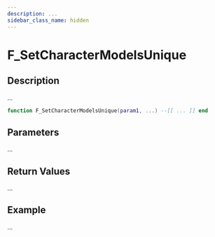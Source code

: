 ```yaml
---
description: ...
sidebar_class_name: hidden
---
```


# F_SetCharacterModelsUnique

## Description

...

```lua
function F_SetCharacterModelsUnique(param1, ...) --[[ ... ]] end
```

## Parameters

...

## Return Values

...

## Example

...

